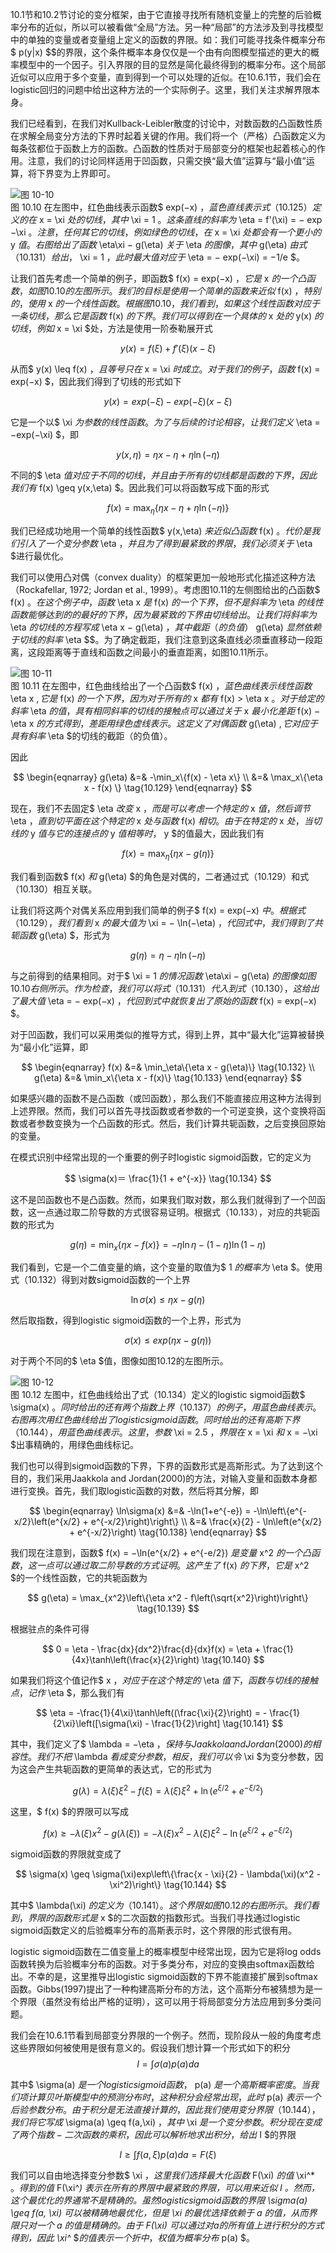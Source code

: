 10.1节和10.2节讨论的变分框架，由于它直接寻找所有随机变量上的完整的后验概率分布的近似，所以可以被看做“全局”方法。另一种“局部”的方法涉及到寻找模型中的单独的变量或者变量组上定义的函数的界限。如：我们可能寻找条件概率分布$ p(y|x)
$$的界限，这个条件概率本身仅仅是一个由有向图模型描述的更大的概率模型中的一个因子。引入界限的目的显然是简化最终得到的概率分布。这个局部近似可以应用于多个变量，直到得到一个可以处理的近似。在10.6.1节，我们会在logistic回归的问题中给出这种方法的一个实际例子。这里，我们关注求解界限本身。    

我们已经看到，在我们对Kullback-Leibler散度的讨论中，对数函数的凸函数性质在求解全局变分方法的下界时起着关键的作用。我们将一个（严格）凸函数定义为每条弦都位于函数上方的函数。凸函数的性质对于局部变分的框架也起着核心的作用。注意，我们的讨论同样适用于凹函数，只需交换“最大值”运算与“最小值”运算，将下界变为上界即可。     


![图 10-10](images/10_10.png)      
图 10.10 在左图中，红色曲线表示函数$ exp(−x) $，蓝色直线表示式（10.125）定义的在$ x = \xi $处的切线，其中$ \xi = 1 $。这条直线的斜率为$ \eta = f'(\xi) = − exp −\xi $。注意，任何其它的切线，例如绿色的切线，在$ x = \xi $处都会有一个更小的$ y $值。右图给出了函数$ \eta\xi − g(\eta) $关于$ \eta $的图像，其中$ g(\eta) $由式（10.131）给出，$ \xi = 1 $，此时最大值对应于$ \eta = − exp(−\xi) = −1/e $。

让我们首先考虑一个简单的例子，即函数$ f(x) = exp(−x) $，它是$ x $的一个凸函数，如图10.10的左图所示。我们的目标是使用一个简单的函数来近似$ f(x) $，特别的，使用$ x $的一个线性函数。根据图10.10，我们看到，如果这个线性函数对应于一条切线，那么它是函数$ f(x) $的下界。我们可以得到在一个具体的$ x $处的$ y(x) $的切线，例如$ x = \xi $处，方法是使用一阶泰勒展开式     

$$
y(x) = f(\xi)+ f'(\xi)(x - \xi) \tag{10.125}
$$

从而$ y(x) \leq f(x) $，且等号只在$ x = \xi $时成立。对于我们的例子，函数$ f(x) = exp(−x) $，因此我们得到了切线的形式如下     

$$
y(x) = exp(-\xi) -  exp(-\xi)(x - \xi) \tag{10.126}
$$

它是一个以$ \xi $为参数的线性函数。为了与后续的讨论相容，让我们定义$ \eta = −exp(−\xi) $，即    

$$
y(x,\eta) = \eta x - \eta + \eta\ln(-\eta) \tag{10.127}
$$

不同的$ \eta $值对应于不同的切线，并且由于所有的切线都是函数的下界，因此我们有$ f(x) \geq y(x,\eta) $。因此我们可以将函数写成下面的形式     

$$
f(x) = \max_\eta\{\eta x - \eta + \eta\ln(-\eta)\} \tag{10.128}
$$

我们已经成功地用一个简单的线性函数$ y(x,\eta) $来近似凸函数$ f(x) $。代价是我们引入了一个变分参数$ \eta $，并且为了得到最紧致的界限，我们必须关于$ \eta $进行最优化。     

我们可以使用凸对偶（convex duality）的框架更加一般地形式化描述这种方法（Rockafellar, 1972; Jordan et al., 1999）。考虑图10.11的左侧图给出的凸函数$ f(x) $。在这个例子中，函数$ \eta x $是$ f(x) $的一个下界，但不是斜率为$ \eta $的线性函数能够达到的的最好的下界，因为最紧致的下界由切线给出。让我们将斜率为$ \eta $的切线的方程写成$ \eta x − g(\eta) $，其中截距（的负值）$ g(\eta) $显然依赖于切线的斜率$ \eta
$$。为了确定截距，我们注意到这条直线必须垂直移动一段距离，这段距离等于直线和函数之间最小的垂直距离，如图10.11所示。

![图 10-11](images/10_11.png)      
图 10.11 在左图中，红色曲线给出了一个凸函数$ f(x) $，蓝色曲线表示线性函数$ \eta x $,它是$ f(x) $的一个下界，因为对于所有的$ x $都有$ f(x) > \eta x $。对于给定的斜率$ \eta $的值，具有相同斜率的切线的接触点可以通过关于$ x $最小化差距$ f(x) − \eta x $的方式得到，差距用绿色虚线表示。这定义了对偶函数$ g(\eta) $,它对应于具有斜率$ \eta $的切线的截距（的负值）。

因此    

$$
\begin{eqnarray}
g(\eta) &=& -\min_x\{f(x) - \eta x\} \\
&=& \max_x\{\eta x - f(x) \} \tag{10.129}
\end{eqnarray}
$$

现在，我们不去固定$ \eta $改变$ x $，而是可以考虑一个特定的$ x $值，然后调节$ \eta $，直到切平面在这个特定的$ x $处与函数$ f(x) $相切。由于在特定的$ x $处，当切线的$ y $值与它的连接点的$ y $值相等时，$ y $的值最大，因此我们有    

$$
f(x) = \max_\eta\{\eta x - g(\eta)\} \tag{10.130}
$$

我们看到函数$ f(x) $和$ g(\eta) $的角色是对偶的，二者通过式（10.129）和式（10.130）相互关联。    

让我们将这两个对偶关系应用到我们简单的例子$ f(x) = exp(−x) $中。根据式（10.129），我们看到$ x $的最大值为$ \xi = − \ln(−\eta) $，代回式中，我们得到了共轭函数$ g(\eta) $，形式为     

$$
g(\eta) = \eta - \eta\ln(-\eta) \tag{10.131}
$$

与之前得到的结果相同。对于$ \xi = 1 $的情况函数$ \eta\xi − g(\eta) $的图像如图10.10右侧所示。作为检查，我们可以将式（10.131）代入到式（10.130），这给出了最大值$ \eta = − exp(−x) $，代回到式中就恢复出了原始的函数$ f(x) = exp(−x) $。     

对于凹函数，我们可以采用类似的推导方式，得到上界，其中“最大化”运算被替换为“最小化”运算，即    


$$
\begin{eqnarray}
f(x) &=& \min_\eta\{\eta x - g(\eta)\} \tag{10.132} \\
g(\eta) &=& \min_x\{\eta x - f(x)\} \tag{10.133}
\end{eqnarray}
$$

如果感兴趣的函数不是凸函数（或凹函数），那么我们不能直接应用这种方法得到上述界限。然而，我们可以首先寻找函数或者参数的一个可逆变换，这个变换将函数或者参数变换为一个凸函数的形式。然后，我们计算共轭函数，之后变换回原始的变量。    

在模式识别中经常出现的一个重要的例子时logistic sigmoid函数，它的定义为     

$$
\sigma(x)＝ \frac{1}{1 + e^{-x}} \tag{10.134}
$$

这不是凹函数也不是凸函数。然而，如果我们取对数，那么我们就得到了一个凹函数，这一点通过取二阶导数的方式很容易证明。根据式（10.133），对应的共轭函数的形式为     

$$
g(\eta) = \min_x\{\eta x - f(x)\} = -\eta\ln\eta - (1-\eta)\ln(1-\eta) \tag{10.135}
$$

我们看到，它是一个二值变量的熵，这个变量的取值为$ 1 $的概率为$ \eta $。使用式（10.132）得到对数sigmoid函数的一个上界     

$$
\ln\sigma(x) \leq \eta x - g(\eta) \tag{10.136}
$$

然后取指数，得到logistic sigmoid函数的一个上界，形式为     

$$
\sigma(x) \leq exp(\eta x - g(\eta)) \tag{10.137}
$$

对于两个不同的$ \eta $值，图像如图10.12的左图所示。     

![图 10-12](images/10_12.png)      
图 10.12 左图中，红色曲线给出了式（10.134）定义的logistic sigmoid函数$ \sigma(x) $。同时给出的还有两个指数上界（10.137）的例子，用蓝色曲线表示。右图再次用红色曲线给出了logistic sigmoid函数。同时给出的还有高斯下界（10.144），用蓝色曲线表示。这里，参数$ \xi = 2.5 $，界限在$ x = \xi $和$ x = −\xi $出事精确的，用绿色曲线标记。

我们也可以得到sigmoid函数的下界，下界的函数形式是高斯形式。为了达到这个目的，我们采用Jaakkola and Jordan(2000)的方法，对输入变量和函数本身都进行变换。首先，我们取logistic函数的对数，然后将其分解，即

$$
\begin{eqnarray}
\ln\sigma(x) &=& -\ln(1+e^{-e}) = -\ln\left\{e^{-x/2}\left(e^{x/2} + e^{-x/2}\right)\right\} \\
&=& \frac{x}{2} - \ln\left(e^{x/2} + e^{-x/2}\right) \tag{10.138}
\end{eqnarray}
$$

我们现在注意到，函数$ f(x) = −\ln(e^{x/2} + e^{-e/2}) $是变量$ x^2 $的一个凸函数，这一点可以通过取二阶导数的方式证明。这产生了$ f(x) $的下界，它是$ x^2 $的一个线性函数，它的共轭函数为    

$$
g(\eta) = \max_{x^2}\left\{\eta x^2 - f\left(\sqrt{x^2}\right)\right\} \tag{10.139}
$$

根据驻点的条件可得     

$$
0 = \eta - \frac{dx}{dx^2}\frac{d}{dx}f(x) = \eta + \frac{1}{4x}\tanh\left(\frac{x}{2}\right) \tag{10.140}
$$

如果我们将这个值记作$ x $，对应于在这个特定的$ \eta $值下，函数与切线的接触点，记作$ \eta $，那么我们有    

$$
\eta = -\frac{1}{4\xi}\tanh\left((\frac{\xi}{2}\right) = - \frac{1}{2\xi}\left([\sigma(\xi) - \frac{1}{2}\right] \tag{10.141}
$$

其中，我们定义了$ \lambda = −\eta $，保持与Jaakkola and Jordan(2000)的相容性。我们不把$ \lambda $看成变分参数，相反，我们可以令$ \xi $为变分参数，因为这会产生共轭函数的更简单的表达式，它的形式为     

$$
g(\lambda) = \lambda(\xi)\xi^2 − f(\xi) = \lambda(\xi)\xi^2 + \ln(e^{\xi/2} + e^{−\xi/2}) \tag{10.142}
$$

这里，$ f(x) $的界限可以写成     

$$
f(x) \geq -\lambda(\xi)x^2 - g(\lambda(\xi)) = -\lambda(\xi)x^2 - \lambda(\xi)\xi^2 - \ln(e^{\xi/2} + e^{-\xi/2}) \tag{10.143}
$$

sigmoid函数的界限就变成了     

$$
\sigma(x) \geq \sigma(\xi)exp\left\{\frac{x - \xi}{2} - \lambda(\xi)(x^2 - \xi^2)\right\} \tag{10.144} 
$$

其中$ \lambda(\xi) $的定义为（10.141）。这个界限如图10.12的右图所示。我们看到，界限的函数形式是$ x $的二次函数的指数形式。当我们寻找通过logistic sigmoid函数定义的后验概率分布的高斯表示时，这个界限的形式很有用。    

logistic sigmoid函数在二值变量上的概率模型中经常出现，因为它是将log odds函数转换为后验概率分布的函数。对于多类分布，对应的变换由softmax函数给出。不幸的是，这里推导出logistic sigmoid函数的下界不能直接扩展到softmax函数。Gibbs(1997)提出了一种构建高斯分布的方法，这个高斯分布被猜想为是一个界限（虽然没有给出严格的证明），这可以用于将局部变分方法应用到多分类问题。     

我们会在10.6.1节看到局部变分界限的一个例子。然而，现阶段从一般的角度考虑这些界限如何被使用是很有意义的。假设我们想计算一个形式如下的积分    
$$
I = \int \sigma(a)p(a)da\tag{10.147}
$$

其中$ \sigma(a) $是一个logistic sigmoid函数，$ p(a) $是一个高斯概率密度。当我们项计算贝叶斯模型中的预测分布时，这种积分会经常出现，此时$ p(a) $表示一个后验参数分布。由于积分是无法直接计算的，因此我们使用变分界限（10.144），我们将它写成$ \sigma(a) \geq f(a,\xi) $，其中$ \xi $是一个变分参数。积分现在变成了两个指数-二次函数的乘积，因此可以解析地求出积分，给出$ I $的界限     

$$
I \geq \int f(a,\xi)p(a)da = F(\xi) \tag{10.146}
$$

我们可以自由地选择变分参数$ \xi $，这里我们选择最大化函数$ F(\xi) $的值$ \xi^* $。得到的值$ F(\xi^*) $表示在所有的界限中最紧致的界限，可以用来近似$ I $。然而，这个最优化的界通常不是精确的。虽然logistic sigmoid函数的界限$ \sigma(a) \geq f(a, \xi) $可以被精确地最优化，但是$ \xi $的最优选择依赖于$ a $的值，从而界限只对一个$ a $的值是精确的。由于$ F(\xi) $可以通过对a的所有值上进行积分的方式得到，因此$ \xi^*
$$的值表示一个折中，权值为概率分布$ p(a) $。    
